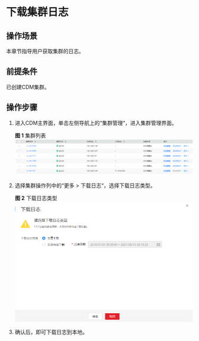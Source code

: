 # 下载集群日志<a name="dgc_01_0022"></a>

## 操作场景<a name="zh-cn_topic_0108275415_section6082040915224"></a>

本章节指导用户获取集群的日志。

## 前提条件<a name="zh-cn_topic_0108275415_section5781841515252"></a>

已创建CDM集群。

## 操作步骤<a name="zh-cn_topic_0108275415_section1674818115330"></a>

1.  进入CDM主界面，单击左侧导航上的“集群管理“，进入集群管理界面。

    **图 1**  集群列表<a name="zh-cn_topic_0108275415_zh-cn_topic_0108275471_fig4803125133011"></a>  
    ![](figures/集群列表.png "集群列表")


1.  选择集群操作列中的“更多  \>  下载日志“，选择下载日志类型。

    **图 2**  下载日志类型<a name="zh-cn_topic_0108275415_fig159341758205317"></a>  
    ![](figures/下载日志类型.png "下载日志类型")

2.  确认后，即可下载日志到本地。

